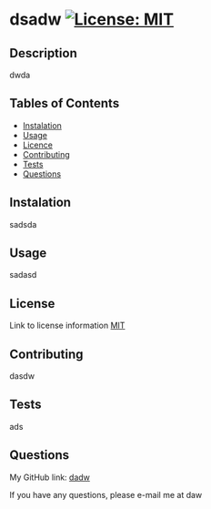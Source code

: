 
  # dsadw [![License: MIT](https://img.shields.io/badge/License-MIT-yellow.svg)](https://opensource.org/licenses/MIT)

  ## Description
   dwda

  ## Tables of Contents
  * [Instalation](#instalation)
  * [Usage](#usage)
  * [Licence](#licence)
  * [Contributing](#contributing)
  * [Tests](#tests)
  * [Questions](#questions)
   
  ## Instalation
   sadsda

  ## Usage
   sadasd
  
  ## License
   Link to license information [MIT](https://choosealicense.com/licenses/mit/)

  ## Contributing
   dasdw

  ## Tests
   ads

  ## Questions
  My GitHub link: [dadw](https://github.com/dadw)

  If you have any questions, please e-mail me at daw
